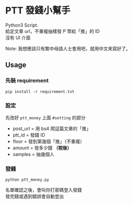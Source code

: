 # PTT 發錢小幫手

Python3 Script.\
給定文章 url，不重複抽樣發 P 幣給「推」的 ID\
沒有 UI 介面

Note: 我想應該只有繁中母語人士會用吧，就用中文來寫好了。

## Usage

### 先裝 requirement

```
pip install -r requirement.txt
```

### 設定

先改好 `ptt_money` 上面 `#setting` 的部分

- post_url = 用 bs4 爬這篇文章的「推」
- ptt_id = 發錢 ID
- floor = 發到第幾個「推」（不重複）
- amount = 發多少錢 **（稅後）**
- samples = 抽幾個人

### 發錢

```
python ptt_money.py
```

名單確認之後，會叫你打密碼登入發錢\
發完錢或遇到錯誤會自動登出
